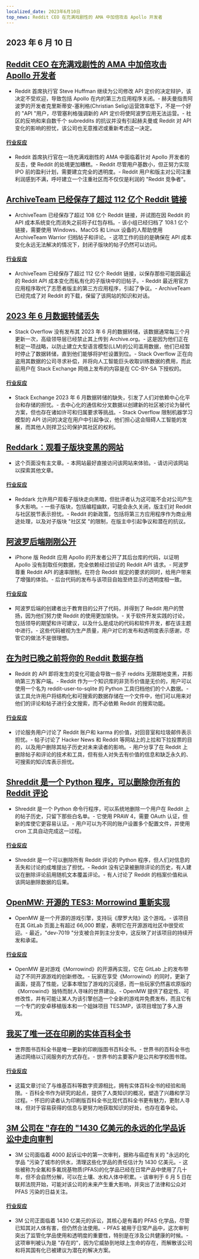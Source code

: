 ```yaml
---
localized_date: 2023年6月10日
top_news: Reddit CEO 在充满戏剧性的 AMA 中加倍攻击 Apollo 开发者
---
```


## 2023 年 6 月 10 日

## [Reddit CEO 在充满戏剧性的 AMA 中加倍攻击 Apollo 开发者](https://techcrunch.com/2023/06/09/reddit-ceo-doubles-down-on-attack-on-apollo-developer-in-drama-filled-ama/)

- Reddit 首席执行官 Steve Huffman 继续为公司修改 API 定价的决定辩护，该决定不受欢迎，导致包括 Apollo 在内的第三方应用程序关闭。- 赫夫曼指责阿波罗的开发者克里斯蒂安-塞利格(Christian Selig)运营效率低下，不是一个好的 "API "用户，尽管塞利格强调新的 API 定价将使阿波罗应用无法运营。- 社区的反响和来自数千个 subreddits 的抗议并没有引起赫夫曼或 Reddit 对 API 变化的影响的担忧，该公司也无意推迟或重新考虑这一决定。

#### [行业反应](http://news.ycombinator.com/item?id=36264232)

- Reddit 首席执行官在一场充满戏剧性的 AMA 中面临着针对 Apollo 开发者的反击，使 Reddit 的处境更加糟糕。- Reddit 尽管用户基数小，但正努力实现 IPO 前的盈利计划，需要建立完全的透明度。- Reddit 用户和版主对公司注重利润感到不满，呼吁建立一个注重社区而不仅仅是利润的 "Reddit 竞争者"。

## [ArchiveTeam 已经保存了超过 112 亿个 Reddit 链接](https://old.reddit.com/r/DataHoarder/comments/142l1i0/archiveteam_has_saved_over_108_billion_reddit/)

- ArchiveTeam 已经保存了超过 108 亿个 Reddit 链接，并试图在因 Reddit 的 API 成本系统变化而消失之前将子红包存档。- 该小组已经归档了 108.1 亿个链接，需要使用 Windows、MacOS 和 Linux 设备的人帮助使用 ArchiveTeam Warrior 归档帖子和评论。- 这项工作的目的是确保在 API 成本变化永远无法解决的情况下，封闭子版块的帖子仍然可以访问。

#### [行业反应](http://news.ycombinator.com/item?id=36254172)

- ArchiveTeam 已经保存了超过 112 亿个 Reddit 链接，以保存那些可能因最近的 Reddit API 成本变化而私有化的子版块中的旧帖子。- Reddit 最近用官方应用程序取代了志愿者版主的第三方应用程序，引起了争议。- ArchiveTeam 已经完成了对 Reddit 的下载，保留了该网站的知识和对话。

## [2023 年 6 月数据转储丢失](https://meta.stackexchange.com/a/390023/6212)

- Stack Overflow 没有发布其 2023 年 6 月的数据转储，该数据通常每三个月更新一次，高级领导层已经禁止其上传到 Archive.org。- 这是因为他们正在制定一项战略，以防止建立大型语言模型(LLM)的公司滥用数据，他们已经暂时停止了数据转储，直到他们能够将护栏设置到位。- Stack Overflow 正在向盗用其数据的公司寻求补偿，并将向人工智能巨头收取训练数据的费用，而此前用户在 Stack Exchange 网络上发布的内容是在 CC-BY-SA 下授权的。

#### [行业反应](http://news.ycombinator.com/item?id=36257523)

- Stack Exchange 2023 年 6 月数据转储的缺失，引发了人们对依赖中心化平台和存储的担忧。- 去中心化的通信和分叉数据以创建新的社区被讨论为替代方案，但也存在诸如许可和归属要求等挑战。- Stack Overflow 限制机器学习模型的 API 访问的决定在用户中引起争议，他们担心这会阻碍人工智能的发展，而其他人则捍卫公司保护其社区的权利。

## [Reddark：观看子版块变黑的网站](https://reddark.netlify.app/)

- 这个页面没有主文章。- 本网站最好直接访问该网站来体验。- 请访问该网站以探索其他文章。

#### [行业反应](http://news.ycombinator.com/item?id=36254086)

- Reddark 允许用户观看子版块走向黑暗，但批评者认为这可能不会对公司产生多大影响。- 一些子版块，包括编程幽默，可能会永久关闭，版主们对 Reddit 与社区脱节表示担忧。- Reddit 的新政策，包括将第三方应用程序作为商业用途处理，以及对子版块 "社区奖 "的限制，在版主中引起争议和潜在的抗议。

## [阿波罗后端刚刚公开](https://old.reddit.com/r/apolloapp/comments/144l6se/apollo_backend_just_made_public_the_goal_of/)

- iPhone 版 Reddit 应用 Apollo 的开发者公开了其后台库的代码，以证明 Apollo 没有刮取任何数据，完全依赖经过验证的 Reddit API 请求。- 阿波罗尊重 Reddit API 的速率限制，在符合 Reddit 规定的要求的同时，给用户带来了增强的体验。- 后台代码的发布与该项目自始至终显示的透明度相一致。

#### [行业反应](http://news.ycombinator.com/item?id=36256167)

- 阿波罗后端的创建者出于教育目的公开了代码，并得到了 Reddit 用户的赞扬，因为他们努力使 Reddit 的使用更加愉快。- 关于软件开发实践的讨论，包括领导的期望和许可建议，以及什么是成功的代码和软件开发，都在该主题中进行。- 这些代码被视为生产质量，用户对它的发布和透明度表示感谢，尽管它的做法不是很理想。

## [在为时已晚之前将你的 Reddit 数据存档](https://xavd.id/blog/post/archive-your-reddit-data/)

- Reddit 的 API 即将发生的变化可能会导致一些子 reddits 无限期地变黑，并影响第三方客户端。- Reddit 作为一个知识库的非货币价值是无价的，用户可以使用一个名为 reddit-user-to-sqlite 的 Python 工具归档他们的个人数据。- 该工具允许用户将结构化和可搜索的数据存储在一个文件中，他们可以用来对他们的评论和帖子进行全文搜索，而不必依赖 Reddit 的搜索功能。

#### [行业反应](http://news.ycombinator.com/item?id=36259930)

- 讨论服务用户讨论了 Reddit 账户和 karma 的价值，对回音室和垃圾邮件表示担忧。- 帖子讨论了 Hacker News 和 Reddit 等网站上的上拉和下拉投票的目的，以及用户删除其帖子历史对未来读者的影响。- 用户分享了在 Reddit 上删除帖子和评论的技术和工具，但有些人对失去有价值的信息和缺乏永久的、可搜索的知识库表示担忧。

## [Shreddit 是一个 Python 程序，可以删除你所有的 Reddit 评论](https://github.com/x89/Shreddit)

- Shreddit 是一个 Python 命令行程序，可以系统地删除一个用户在 Reddit 上的帖子历史，只留下那些白名单。- 它使用 PRAW 4，需要 OAuth 认证，但新的库使它更容易认证。- 用户可以为不同的账户设置多个配置文件，并使用 cron 工具自动完成这一过程。

#### [行业反应](http://news.ycombinator.com/item?id=36257981)

- Shreddit 是一个可以删除所有 Reddit 评论的 Python 程序，但人们对信息的丢失和讨论的成堆提出了担忧。- Reddit 没有记录被删除评论的历史，有人建议在删除评论前用随机文本覆盖评论。- 有人讨论了 Reddit 的档案价值和从该网站删除数据的后果。

## [OpenMW: 开源的 TES3: Morrowind 重新实现](https://gitlab.com/OpenMW/openmw)

- OpenMW 是一个开源的游戏引擎，支持玩《摩罗大陆》这个游戏。- 该项目在其 GitLab 页面上有超过 66,000 颗星，表明它在开源游戏社区中很受欢迎。- 最近，"dev-7019 "分支被合并到主分支中，这反映了对该项目的持续开发和承诺。

#### [行业反应](http://news.ycombinator.com/item?id=36257963)

- OpenMW 是对游戏《Morrowind》的开源再实现，它在 GitLab 上的发布带动了不同开源游戏的创新修改。- 玩家在享受《Morrowind》的同时，更新了画面，提高了性能，记事本增加了游戏的沉浸感，而一些玩家仍然喜欢原版的《Morrowind》独特而耐人寻味的世界建设。- OpenMW 提供了稳定性、可修改性，并有可能让某人为该引擎创造一个全新的游戏并免费发布，而且它有一个专门的安卓移植版本和一个姐妹项目 TES3MP，该项目增加了多人游戏。

## [我买了唯一还在印刷的实体百科全书](https://arstechnica.com/culture/2023/06/rejoice-its-2023-and-you-can-still-buy-a-22-volume-paper-encyclopedia/)

- 世界图书百科全书是唯一更新的印刷版图书百科全书。- 世界书的百科全书也通过网络以订阅服务的方式存在。- 世界书的主要客户是公共和学校图书馆。

#### [行业反应](http://news.ycombinator.com/item?id=36256985)

- 这篇文章讨论了与维基百科等数字资源相比，拥有实体百科全书的经验和局限。- 百科全书作为研究的起点，提供了人类知识的概况，塑造了兴趣和学习过程。- 怀旧的读者认为印刷版百科全书比现代百科全书更有魅力，更耐人寻味，但对于容易获得的信息与更努力地获取知识的好处，也存在着争论。

## [3M 公司在 "存在的 "1430 亿美元的永远的化学品诉讼中走向审判](https://www.bloomberg.com/news/articles/2023-06-02/3m-heads-to-trial-in-existential-143-billion-pfas-litigation)

- 3M 公司面临着 4000 起诉讼中的第一次审判，据称与癌症有关的 "永远的化学品 "污染了城市的供水，清理这些化学品的责任估计为 1430 亿美元。- 这些被称为全氟和多氟烷基物质(PFAS)的化学品已经在日常产品中使用了几十年，但不会自然分解，可以在土壤、水和人体中积累。- 该审判于 6 月 5 日在联邦法院开始，可能对该公司的未来产生重大影响，并突出了法律和公众对 PFAS 污染的日益关注。

#### [行业反应](http://news.ycombinator.com/item?id=36259163)

- 3M 公司正面临着 1430 亿美元的诉讼，其核心是有毒的 PFAS 化学品，尽管已知其对人体有害，但仍然合法使用。- PFAS 被用于日常产品中，这次审判突出了监管化学品使用和透明度的重要性，特别是在涉及公共健康的时候。- 这项审判被认为是 "存在的"，因为它威胁到地球上生命的存在，而解散该公司和将其国有化已被建议为潜在的解决方案。


